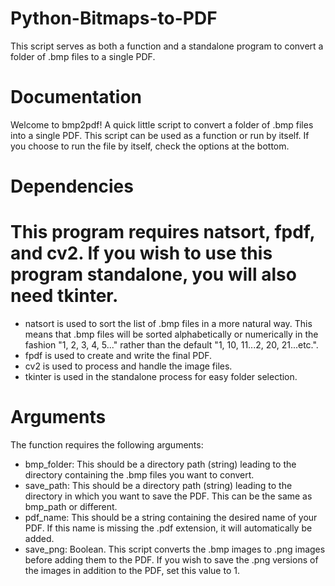 # Python-Bitmaps-to-PDF
This script serves as both a function and a standalone program to convert a folder of .bmp files to a single PDF.

# Documentation

Welcome to bmp2pdf! A quick little script to convert a folder of .bmp files into a single PDF.
This script can be used as a function or run by itself. 
If you choose to run the file by itself, check the options at the bottom. 

# Dependencies
# This program requires natsort, fpdf, and cv2. If you wish to use this program standalone, you will also need tkinter.
* natsort is used to sort the list of .bmp files in a more natural way. This means that .bmp files will be sorted alphabetically or numerically in the fashion "1, 2, 3, 4, 5..." rather than the default "1, 10, 11...2, 20, 21...etc.".
* fpdf is used to create and write the final PDF.
* cv2 is used to process and handle the image files.
* tkinter is used in the standalone process for easy folder selection.

# Arguments
The function requires the following arguments:
* bmp_folder: This should be a directory path (string) leading to the directory containing the .bmp files you want to convert.
* save_path: This should be a directory path (string) leading to the directory in which you want to save the PDF. This can be the same as bmp_path or different.
* pdf_name: This should be a string containing the desired name of your PDF. If this name is missing the .pdf extension, it will automatically be added.
* save_png: Boolean. This script converts the .bmp images to .png images before adding them to the PDF. If you wish to save the .png versions of the images in addition to the PDF, set this value to 1.

